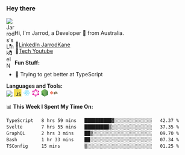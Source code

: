 ### Hey there
<a href="https://www.linkedin.com/in/jarrodkane/">
  <img align="left" alt="Jarrods's LinkdeIN" width="22px" src="https://cdn.jsdelivr.net/npm/simple-icons@v3/icons/linkedin.svg" />
</a>

<br />

Hi, I'm Jarrod, a Developer 🚀 from Australia.
- 📝[LinkedIn JarrodKane](https://www.linkedin.com/in/jarrodkane/)
- 🎥[Tech Youtube](https://www.youtube.com/channel/UCwBJ5gLp3trHUDtDjZvQH2Q)

  
**Fun Stuff:**

- 🌱 Trying to get better at TypeScript 


**Languages and Tools:**  
<code><img height="20" src="https://upload.wikimedia.org/wikipedia/commons/1/1b/Svelte_Logo.svg"></code>
<code><img height="20" src="https://raw.githubusercontent.com/github/explore/80688e429a7d4ef2fca1e82350fe8e3517d3494d/topics/javascript/javascript.png"></code>
<code><img height="20" src="https://raw.githubusercontent.com/github/explore/80688e429a7d4ef2fca1e82350fe8e3517d3494d/topics/react/react.png"></code>
<code><img height="20" src="https://raw.githubusercontent.com/github/explore/5c058a388828bb5fde0bcafd4bc867b5bb3f26f3/topics/graphql/graphql.png"></code>
<code><img height="20" src="https://raw.githubusercontent.com/github/explore/80688e429a7d4ef2fca1e82350fe8e3517d3494d/topics/nodejs/nodejs.png"></code>
<code><img height="20" src="https://raw.githubusercontent.com/github/explore/80688e429a7d4ef2fca1e82350fe8e3517d3494d/topics/git/git.png"></code>

📊 **This Week I Spent My Time On:**
<!--START_SECTION:waka-->

```txt
TypeScript   8 hrs 59 mins   ██████████▓░░░░░░░░░░░░░░   42.37 %
Svelte       7 hrs 55 mins   █████████▒░░░░░░░░░░░░░░░   37.35 %
GraphQL      2 hrs 3 mins    ██▒░░░░░░░░░░░░░░░░░░░░░░   09.70 %
Bash         1 hr 33 mins    ██░░░░░░░░░░░░░░░░░░░░░░░   07.34 %
TSConfig     15 mins         ▒░░░░░░░░░░░░░░░░░░░░░░░░   01.25 %
```

<!--END_SECTION:waka-->
